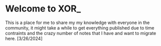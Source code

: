 <p style="background-image: url('img_girl.jpg');">

# Welcome to XOR_

This is a place for me to share my my knowledge with everyone in the community, it might take a while to get everything published due to time contraints and the crazy number of notes that I have and want to migrate here. [3/26/2024]
